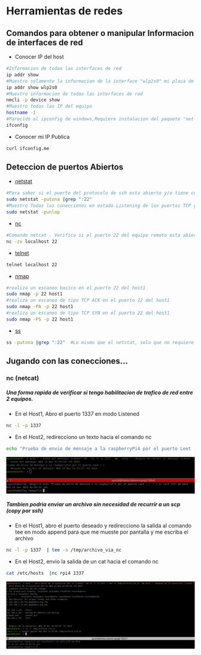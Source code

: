 # Herramientas de redes

## Comandos para obtener o manipular Informacion de interfaces de red
 - Conocer IP del host
 ```sh
#Informacion de todas las interfaces de red
ip addr show
#Muestro solamente la informacion de la interface "wlp2s0" mi placa de red wifi
ip addr show wlp2s0
#Muestro informacion de todas las interfaces de red
nmcli -p device show
#Muestro todas las IP del equipo
hostname -I
#Parecido al ipconfig de windows,Requiere instalacion del paquete "net-tools"
ifconfig
 ```
  - Conocer mi IP Publica
 ```sh
curl ifconfig.me
 ```  


 ## Deteccion de puertos Abiertos
 - [netstat](https://es.wikipedia.org/wiki/Netstat) 
 ```sh
#Para saber si el puerto del protocolo de ssh esta abierto y/o tiene conecciones activas, etc
sudo netstat -putona |grep ":22" 
#Muestro Todas las conecciones en estado Listening de los puertos TCP y UDP, IP, PID, programas asociados 
sudo netstat -punlop   
 ```
 - [nc](https://es.wikipedia.org/wiki/Netcat)  
 ```sh
#Comando netcat - Verifico si el puerto 22 del equipo remoto esta abierto
nc -zv localhost 22
 ```
 - [telnet](https://es.wikipedia.org/wiki/Telnet) 
 ```sh
telnet localhost 22
 ```
 - [nmap](https://blog.elhacker.net/2021/10/chuleta-comandos-nmap-opciones-nse.html) 
 ```sh
 #realiza un escaneo basico en el puerto 22 del host1
sudo nmap -p 22 host1
#realiza un escaneo de tipo TCP ACK en el puerto 22 del host1
sudo nmap -PA -p 22 host1
#realiza un escaneo de tipo TCP SYN en el puerto 22 del host1
sudo nmap -PS -p 22 host1
 ```
- [ss](https://linux.die.net/man/8/ss) 
 ```sh
 ss -putona |grep ":22"  #Lo mismo que el netstat, solo que no requiere de sudo... y con un comando moderno.
 ```
## Jugando con las conecciones...

### nc (netcat)
##### Una forma rapida de verificar si tengo habilitacion de trafico de red entre 2 equipos.
- En el Host1, Abro el puerto 1337 en modo Listened 
 ```sh
 nc -l -p 1337
 ```  
- En el Host2, redirecciono un texto hacia el comando nc <host1> <puerto>
 ```sh
 echo "Prueba de envio de mensaje a la raspberryPi4 por el puerto Leet ;-)  " |nc rpi4 1337
 ```
<div>
<table>
<img src="./img/nc_01.png" width="1080" align="left" > 
</table>
</div>


##### Tambien podria enviar un archivo sin necesidad de recurrir a un scp (copy por ssh)
- En el Host1, abro el puerto deseado y redirecciono la salida al comando tee en modo append para que me mueste por pantalla y me escriba el archivo
 ```sh
 nc -l -p 1337  | tee -a /tmp/archivo_via_nc
 ```    
- En el Host2, envio la salida de un cat hacia el comando nc <host1> <puerto>
 ```sh
 cat /etc/hosts  |nc rpi4 1337
 ```
<div>
<table>
<img src="./img/nc_02.png" width="1080" align="left" > 
</table>
</div>
